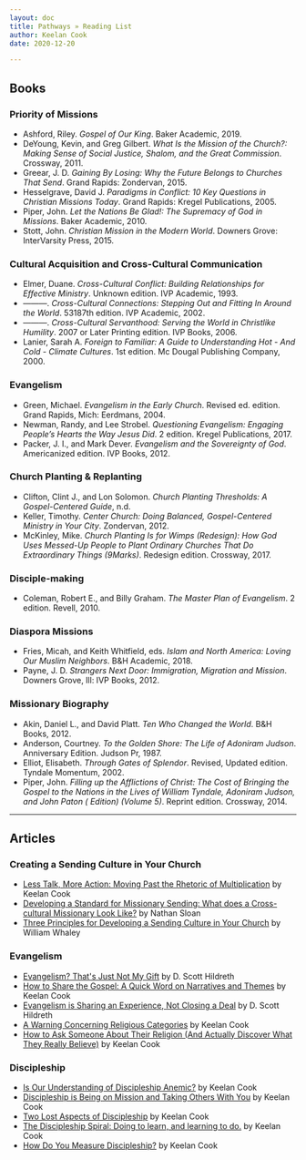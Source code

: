 ```yaml
---
layout: doc
title: Pathways » Reading List
author: Keelan Cook
date: 2020-12-20

---
```



## Books

### Priority of Missions
*   Ashford, Riley. _Gospel of Our King_. Baker Academic, 2019.
*   DeYoung, Kevin, and Greg Gilbert. _What Is the Mission of the Church?: Making Sense of Social Justice, Shalom, and the Great Commission_. Crossway, 2011.
*   Greear, J. D. _Gaining By Losing: Why the Future Belongs to Churches That Send_. Grand Rapids: Zondervan, 2015.
*   Hesselgrave, David J. _Paradigms in Conflict: 10 Key Questions in Christian Missions Today_. Grand Rapids: Kregel Publications, 2005.
*   Piper, John. _Let the Nations Be Glad!: The Supremacy of God in Missions_. Baker Academic, 2010.
*   Stott, John. _Christian Mission in the Modern World_. Downers Grove: InterVarsity Press, 2015.


### Cultural Acquisition and Cross-Cultural Communication
*   Elmer, Duane. _Cross-Cultural Conflict: Building Relationships for Effective Ministry_. Unknown edition. IVP Academic, 1993.
*   ———. _Cross-Cultural Connections: Stepping Out and Fitting In Around the World_. 53187th edition. IVP Academic, 2002.
*   ———. _Cross-Cultural Servanthood: Serving the World in Christlike Humility_. 2007 or Later Printing edition. IVP Books, 2006.
*   Lanier, Sarah A. _Foreign to Familiar: A Guide to Understanding Hot - And Cold - Climate Cultures_. 1st edition. Mc Dougal Publishing Company, 2000.


### Evangelism
*   Green, Michael. _Evangelism in the Early Church_. Revised ed. edition. Grand Rapids, Mich: Eerdmans, 2004.
*   Newman, Randy, and Lee Strobel. _Questioning Evangelism: Engaging People’s Hearts the Way Jesus Did_. 2 edition. Kregel Publications, 2017.
*   Packer, J. I., and Mark Dever. _Evangelism and the Sovereignty of God_. Americanized edition. IVP Books, 2012.


### Church Planting & Replanting
*   Clifton, Clint J., and Lon Solomon. _Church Planting Thresholds: A Gospel-Centered Guide_, n.d.
*   Keller, Timothy. _Center Church: Doing Balanced, Gospel-Centered Ministry in Your City_. Zondervan, 2012.
*   McKinley, Mike. _Church Planting Is for Wimps (Redesign): How God Uses Messed-Up People to Plant Ordinary Churches That Do Extraordinary Things (9Marks)_. Redesign edition. Crossway, 2017.


### Disciple-making
*   Coleman, Robert E., and Billy Graham. _The Master Plan of Evangelism_. 2 edition. Revell, 2010.


### Diaspora Missions
*   Fries, Micah, and Keith Whitfield, eds. _Islam and North America: Loving Our Muslim Neighbors_. B&H Academic, 2018.
*   Payne, J. D. _Strangers Next Door: Immigration, Migration and Mission_. Downers Grove, Ill: IVP Books, 2012.


### Missionary Biography
*   Akin, Daniel L., and David Platt. _Ten Who Changed the World_. B&H Books, 2012.
*   Anderson, Courtney. _To the Golden Shore: The Life of Adoniram Judson_. Anniversary Edition. Judson Pr, 1987.
*   Elliot, Elisabeth. _Through Gates of Splendor_. Revised, Updated edition. Tyndale Momentum, 2002.
*   Piper, John. _Filling up the Afflictions of Christ: The Cost of Bringing the Gospel to the Nations in the Lives of William Tyndale, Adoniram Judson, and John Paton ( Edition) (Volume 5)_. Reprint edition. Crossway, 2014.

---

## Articles

### Creating a Sending Culture in Your Church
* [Less Talk, More Action: Moving Past the Rhetoric of Multiplication](https://www.ubahouston.org/blog/2019/2/20/less-talk-more-action-moving-past-the-rhetoric-of-multiplication) by Keelan Cook
* [Developing a Standard for Missionary Sending: What does a Cross-cultural Missionary Look Like?](https://www.theupstreamcollective.org/blog/what-does-a-cross-cultural-missionary-look-like) by Nathan Sloan
* [Three Principles for Developing a Sending Culture in Your Church](https://www.imb.org/2018/10/24/principles-developing-sending-culture/) by William Whaley

### Evangelism
* [Evangelism? That's Just Not My Gift](https://www.theupstreamcollective.org/blog/evangelism-not-my-gift) by D. Scott Hildreth
* [How to Share the Gospel: A Quick Word on Narratives and Themes](https://keelancook.com/2016/08/22/how-to-share-the-gospel-a-quick-word-on-narratives-and-themes/) by Keelan Cook
* [Evangelism is Sharing an Experience, Not Closing a Deal](https://lifewayvoices.com/discipleship-evangelism/evangelism-is-sharing-an-experience-not-closing-a-deal/) by D. Scott Hildreth
* [A Warning Concerning Religious Categories](https://keelancook.com/2016/12/05/a-warning-concerning-religious-categories/) by Keelan Cook
* [How to Ask Someone About Their Religion (And Actually Discover What They Really Believe)](https://keelancook.com/2016/04/22/how-to-ask-someone-about-their-religion-and-actually-discover-what-they-really-believe/) by Keelan Cook

### Discipleship
* [Is Our Understanding of Discipleship Anemic?](https://keelancook.com/2016/08/05/is-our-understanding-of-discipleship-anemic/) by Keelan Cook
* [Discipleship is Being on Mission and Taking Others With You](https://keelancook.com/2016/08/15/discipleship-is-being-on-mission-and-taking-others-with-you/) by Keelan Cook
* [Two Lost Aspects of Discipleship](https://keelancook.com/2016/11/28/two-lost-aspects-of-discipleship/) by Keelan Cook
* [The Discipleship Spiral: Doing to learn, and learning to do.](https://keelancook.com/2016/09/12/the-discipleship-spiral-doing-to-learn-and-learning-to-do/) by Keelan Cook
* [How Do You Measure Discipleship?](https://keelancook.com/2017/03/06/how-do-you-measure-discipleship/) by Keelan Cook